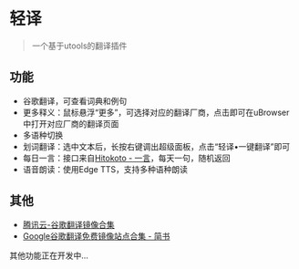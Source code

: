 # 轻译

> 一个基于utools的翻译插件

## 功能

- 谷歌翻译，可查看词典和例句
- 更多释义：鼠标悬浮“更多”，可选择对应的翻译厂商，点击即可在uBrowser中打开对应厂商的翻译页面
- 多语种切换
- 划词翻译：选中文本后，长按右键调出超级面板，点击“轻译•一键翻译”即可
- 每日一言：接口来自[Hitokoto - 一言](https://hitokoto.cn/)，每天一句，随机返回
- 语音朗读：使用Edge TTS，支持多种语种朗读

## 其他

- [腾讯云-谷歌翻译镜像合集](https://cloud.tencent.com/developer/news/1478660)
- [Google谷歌翻译免费镜像站点合集 - 简书](https://www.jianshu.com/p/ac66372a6922)

其他功能正在开发中...